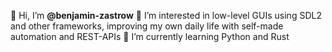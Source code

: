 👋 Hi, I’m **@benjamin-zastrow**
👀 I’m interested in low-level GUIs using SDL2 and other frameworks, improving my own daily life with self-made automation and REST-APIs
🌱 I’m currently learning Python and Rust
